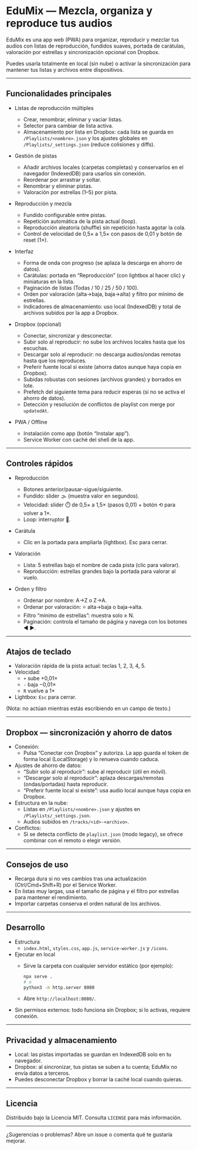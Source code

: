# EduMix — Mezcla, organiza y reproduce tus audios

EduMix es una app web (PWA) para organizar, reproducir y mezclar tus audios con listas de reproducción, fundidos suaves, portada de carátulas, valoración por estrellas y sincronización opcional con Dropbox.

Puedes usarla totalmente en local (sin nube) o activar la sincronización para mantener tus listas y archivos entre dispositivos.

---

## Funcionalidades principales

- Listas de reproducción múltiples
  - Crear, renombrar, eliminar y vaciar listas.
  - Selector para cambiar de lista activa.
  - Almacenamiento por lista en Dropbox: cada lista se guarda en `/Playlists/<nombre>.json` y los ajustes globales en `/Playlists/_settings.json` (reduce colisiones y diffs).

- Gestión de pistas
  - Añadir archivos locales (carpetas completas) y conservarlos en el navegador (IndexedDB) para usarlos sin conexión.
  - Reordenar por arrastrar y soltar.
  - Renombrar y eliminar pistas.
  - Valoración por estrellas (1–5) por pista.

- Reproducción y mezcla
  - Fundido configurable entre pistas.
  - Repetición automática de la pista actual (loop).
  - Reproducción aleatoria (shuffle) sin repetición hasta agotar la cola.
  - Control de velocidad de 0,5× a 1,5× con pasos de 0,01 y botón de reset (1×).

- Interfaz
  - Forma de onda con progreso (se aplaza la descarga en ahorro de datos).
  - Carátulas: portada en “Reproducción” (con lightbox al hacer clic) y miniaturas en la lista.
  - Paginación de listas (Todas / 10 / 25 / 50 / 100).
  - Orden por valoración (alta→baja, baja→alta) y filtro por mínimo de estrellas.
  - Indicadores de almacenamiento: uso local (IndexedDB) y total de archivos subidos por la app a Dropbox.

- Dropbox (opcional)
  - Conectar, sincronizar y desconectar.
  - Subir solo al reproducir: no sube los archivos locales hasta que los escuchas.
  - Descargar solo al reproducir: no descarga audios/ondas remotas hasta que los reproduces.
  - Preferir fuente local si existe (ahorra datos aunque haya copia en Dropbox).
  - Subidas robustas con sesiones (archivos grandes) y borrados en lote.
  - Prefetch del siguiente tema para reducir esperas (si no se activa el ahorro de datos).
  - Detección y resolución de conflictos de playlist con merge por `updatedAt`.

- PWA / Offline
  - Instalación como app (botón “Instalar app”).
  - Service Worker con caché del shell de la app.

---

## Controles rápidos

- Reproducción
  - Botones anterior/pausar-sigue/siguiente.
  - Fundido: slider 🌫️ (muestra valor en segundos).
  - Velocidad: slider ⏱️ de 0,5× a 1,5× (pasos 0,01) + botón ⟲ para volver a 1×.
  - Loop: interruptor 🔁.

- Carátula
  - Clic en la portada para ampliarla (lightbox). Esc para cerrar.

- Valoración
  - Lista: 5 estrellas bajo el nombre de cada pista (clic para valorar).
  - Reproducción: estrellas grandes bajo la portada para valorar al vuelo.

- Orden y filtro
  - Ordenar por nombre: A→Z o Z→A.
  - Ordenar por valoración: ⭐ alta→baja o baja→alta.
  - Filtro “mínimo de estrellas”: muestra solo ≥ N.
  - Paginación: controla el tamaño de página y navega con los botones ◀︎ ▶︎.

---

## Atajos de teclado

- Valoración rápida de la pista actual: teclas 1, 2, 3, 4, 5.
- Velocidad:
  - `+` sube +0,01×
  - `-` baja −0,01×
  - `R` vuelve a 1×
- Lightbox: `Esc` para cerrar.

(Nota: no actúan mientras estás escribiendo en un campo de texto.)

---

## Dropbox — sincronización y ahorro de datos

- Conexión:
  - Pulsa “Conectar con Dropbox” y autoriza. La app guarda el token de forma local (LocalStorage) y lo renueva cuando caduca.
- Ajustes de ahorro de datos:
  - “Subir solo al reproducir”: sube al reproducir (útil en móvil).
  - “Descargar solo al reproducir”: aplaza descargas/remotas (ondas/portadas) hasta reproducir.
  - “Preferir fuente local si existe”: usa audio local aunque haya copia en Dropbox.
- Estructura en la nube:
  - Listas en `/Playlists/<nombre>.json` y ajustes en `/Playlists/_settings.json`.
  - Audios subidos en `/tracks/<id>-<archivo>`.
- Conflictos:
  - Si se detecta conflicto de `playlist.json` (modo legacy), se ofrece combinar con el remoto o elegir versión.

---

## Consejos de uso

- Recarga dura si no ves cambios tras una actualización (Ctrl/Cmd+Shift+R) por el Service Worker.
- En listas muy largas, usa el tamaño de página y el filtro por estrellas para mantener el rendimiento.
- Importar carpetas conserva el orden natural de los archivos.

---

## Desarrollo

- Estructura
  - `index.html`, `styles.css`, `app.js`, `service-worker.js` y `/icons`.
- Ejecutar en local
  - Sirve la carpeta con cualquier servidor estático (por ejemplo):

    ```bash
    npx serve .
    # o
    python3 -m http.server 8080
    ```

  - Abre `http://localhost:8080/`.
- Sin permisos externos: todo funciona sin Dropbox; si lo activas, requiere conexión.

---

## Privacidad y almacenamiento

- Local: las pistas importadas se guardan en IndexedDB solo en tu navegador.
- Dropbox: al sincronizar, tus pistas se suben a tu cuenta; EduMix no envía datos a terceros.
- Puedes desconectar Dropbox y borrar la caché local cuando quieras.

---

## Licencia

Distribuido bajo la Licencia MIT. Consulta `LICENSE` para más información.

---

¿Sugerencias o problemas? Abre un issue o comenta qué te gustaría mejorar.

